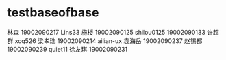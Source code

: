 # testbaseofbase
林森 19002090217 Lins33
施楼 19002090125 shilou0125
19002090133 许超群 xcq526
梁孝瑞 19002090214 ailian-ux
袁海岳 19002090237
赵锡都 19002090239 quiet11
徐友琪 19002090231


